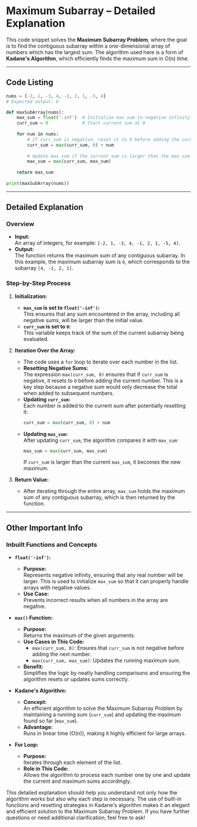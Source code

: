 # Maximum Subarray – Detailed Explanation

This code snippet solves the **Maximum Subarray Problem**, where the goal is to find the contiguous subarray within a one-dimensional array of numbers which has the largest sum. The algorithm used here is a form of **Kadane's Algorithm**, which efficiently finds the maximum sum in O(n) time.

---

## Code Listing

```python
nums = [-2, 1, -3, 4, -1, 2, 1, -5, 4]
# Expected output: 6

def maxSubArray(nums):
    max_sum = float('-inf')  # Initialize max_sum to negative infinity to handle all negative numbers
    curr_sum = 0             # Start current sum at 0
    
    for num in nums:
        # If curr_sum is negative, reset it to 0 before adding the current number.
        curr_sum = max(curr_sum, 0) + num
        
        # Update max_sum if the current sum is larger than the max_sum found so far.
        max_sum = max(curr_sum, max_sum)
    
    return max_sum
        
print(maxSubArray(nums))
```

---

## Detailed Explanation

### Overview

- **Input:**  
  An array of integers, for example: `[-2, 1, -3, 4, -1, 2, 1, -5, 4]`.
- **Output:**  
  The function returns the maximum sum of any contiguous subarray. In this example, the maximum subarray sum is `6`, which corresponds to the subarray `[4, -1, 2, 1]`.

### Step-by-Step Process

1. **Initialization:**
   - **`max_sum` is set to `float('-inf')`:**  
     This ensures that any sum encountered in the array, including all negative sums, will be larger than the initial value.
   - **`curr_sum` is set to `0`:**  
     This variable keeps track of the sum of the current subarray being evaluated.

2. **Iteration Over the Array:**
   - The code uses a `for` loop to iterate over each number in the list.
   - **Resetting Negative Sums:**  
     The expression `max(curr_sum, 0)` ensures that if `curr_sum` is negative, it resets to `0` before adding the current number. This is a key step because a negative sum would only decrease the total when added to subsequent numbers.
   - **Updating `curr_sum`:**  
     Each number is added to the current sum after potentially resetting it:
     ```python
     curr_sum = max(curr_sum, 0) + num
     ```
   - **Updating `max_sum`:**  
     After updating `curr_sum`, the algorithm compares it with `max_sum`:
     ```python
     max_sum = max(curr_sum, max_sum)
     ```
     If `curr_sum` is larger than the current `max_sum`, it becomes the new maximum.

3. **Return Value:**
   - After iterating through the entire array, `max_sum` holds the maximum sum of any contiguous subarray, which is then returned by the function.

---

## Other Important Info

### Inbuilt Functions and Concepts

- **`float('-inf')`:**
  - **Purpose:**  
    Represents negative infinity, ensuring that any real number will be larger. This is used to initialize `max_sum` so that it can properly handle arrays with negative values.
  - **Use Case:**  
    Prevents incorrect results when all numbers in the array are negative.

- **`max()` Function:**
  - **Purpose:**  
    Returns the maximum of the given arguments.
  - **Use Cases in This Code:**  
    - `max(curr_sum, 0)`: Ensures that `curr_sum` is not negative before adding the next number.
    - `max(curr_sum, max_sum)`: Updates the running maximum sum.
  - **Benefit:**  
    Simplifies the logic by neatly handling comparisons and ensuring the algorithm resets or updates sums correctly.

- **Kadane's Algorithm:**
  - **Concept:**  
    An efficient algorithm to solve the Maximum Subarray Problem by maintaining a running sum (`curr_sum`) and updating the maximum found so far (`max_sum`).
  - **Advantage:**  
    Runs in linear time (O(n)), making it highly efficient for large arrays.

- **For Loop:**
  - **Purpose:**  
    Iterates through each element of the list.
  - **Role in This Code:**  
    Allows the algorithm to process each number one by one and update the current and maximum sums accordingly.

This detailed explanation should help you understand not only how the algorithm works but also why each step is necessary. The use of built-in functions and resetting strategies in Kadane's algorithm makes it an elegant and efficient solution to the Maximum Subarray Problem. If you have further questions or need additional clarification, feel free to ask!